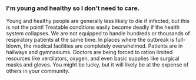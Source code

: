 ### I'm young and healthy so I don't need to care.

Young and healthy people are generally less likely to die if infected, but this is not the point! Treatable conditions easily become deadly if the health system collapses. We are not equipped to handle hundreds or thousands of respiratory patients at the same time. In places where the outbreak is full-blown, the medical facilities are completely overwhelmed. Patients are in hallways and gymnasiums. Doctors are being forced to ration limited resources like ventilators, oxygen, and even basic supplies like surgical masks and gloves. You might be lucky, but it will likely be at the expense of others in your community.
